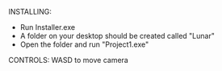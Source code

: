 INSTALLING:
- Run Installer.exe
- A folder on your desktop should be created called "Lunar"
- Open the folder and run "Project1.exe"

CONTROLS:
WASD to move camera